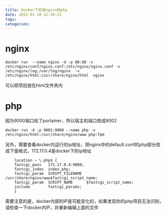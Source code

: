 ```yaml
---
title: Docker下安装nginx和php
date: 2022-01-10 12:36:21
tags:
categories:
---
```

# nginx
```
docker run  --name nginx -d -p 80:80 -v /etc/nginx/conf/nginx.conf:/etc/nginx/nginx.conf -v /etc/nginx/log:/var/log/nginx  -v /etc/nginx/html:/usr/share/nginx/html  nginx
```
可以把项目放在html文件夹内

# php
因为9000端口给了portainer，所以宿主机端口改成9002
```
docker run -d -p 9002:9000 --name php -v /etc/nginx/html:/usr/share/nginx/www php:fpm
```
另外，需要查看docker内运行的ip地址，把nginx中的default.conf的php部分改成下面格式，172.17.0.4是docker下的ip地址
```
    location ~ \.php$ {
    fastcgi_pass   172.17.0.4:9000; 
    fastcgi_index  index.php;
    fastcgi_param  SCRIPT_FILENAME  /usr/share/nginx/www$fastcgi_script_name;
    fastcgi_param  SCRIPT_NAME      $fastcgi_script_name;
    include        fastcgi_params;
    }

```
需要注意的是，docker内部的IP是可能变化的，如果发现你的php项目无法识别，请检查一下docker内IP，并重新编辑上面的文件